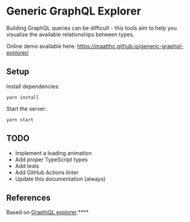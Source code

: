 # Generic GraphQL Explorer

Building GraphQL queries can be difficult -  this tools aim to help you visualize the available relationships between types.

Online demo available here: https://maatthc.github.io/generic-graphql-explorer/

## Setup

Install dependencies:

```
yarn install
```

Start the server:

```
yarn start
```

## TODO
 -  Implement a loading animation
 -  Add proper TypeScript types
 -  Add tests
 -  Add GitHub Actions linter
 -  Update this documentation (always)

## References

Based on [GraphiQL explorer](https://github.com/OneGraph/graphiql-explorer).****